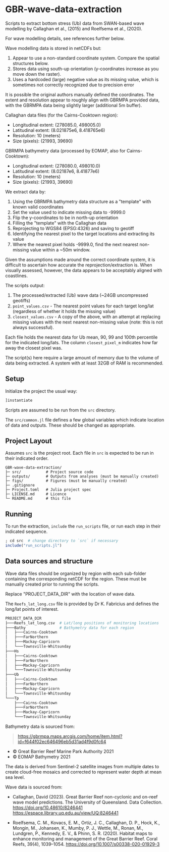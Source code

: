 # GBR-wave-data-extraction

Scripts to extract bottom stress (Ub) data from SWAN-based wave modelling by Callaghan et
al., (2015) and Roelfsema et al., (2020).

For wave modelling details, see references further below.

Wave modelling data is stored in netCDFs but:

1. Appear to use a non-standard coordinate system.
   Compare the spatial structures below.
2. Stores data using south-up orientation (y-coordinates increase as you move down the raster).
3. Uses a hardcoded (large) negative value as its missing value, which is sometimes not
   correctly recognized due to precision error

It is possible the original authors manually defined the coordinates.
The extent and resolution appear to roughly align with GBRMPA provided data, with the
GBRMPA data being slightly larger (additional 5m buffer).

Callaghan data files (for the Cairns-Cooktown region):

- Longitudinal extent: (278085.0, 498005.0)
- Latitudinal extent: (8.021875e6, 8.418765e6)
- Resolution: 10 (meters)
- Size (pixels): (21993, 39690)

GBRMPA bathymetry data (processed by EOMAP, also for Cairns-Cooktown):

- Longitudinal extent: (278080.0, 498010.0)
- Latitudinal extent: (8.02187e6, 8.41877e6)
- Resolution: 10 (meters)
- Size (pixels): (21993, 39690)

We extract data by:

1. Using the GBRMPA bathymetry data structure as a "template" with known valid coordinates
2. Set the value used to indicate missing data to -9999.0
3. Flip the y-coordinates to be in north-up orientation
4. Filling the "template" with the Callaghan data
5. Reprojecting to WGS84 (EPSG:4326) and saving to geotiff
6. Identifying the nearest pixel to the target locations and extracting its value
7. Where the nearest pixel holds -9999.0, find the next nearest non-missing value within
   a ~50m window.

Given the assumptions made around the correct coordinate system, it is difficult to
ascertain how accurate the reprojection/extraction is. When visually assessed, however, the
data appears to be acceptably aligned with coastlines.

The scripts output:

1. The processed/extracted (Ub) wave data (~24GB uncompressed geotiffs)
2. `point_values.csv` - The nearest point values for each target long/lat (regardless of whether
   it holds the missing value)
3. `closest_values.csv` - A copy of the above, with an attempt at replacing missing values
   with the next nearest non-missing value (note: this is not always successful).

Each file holds the nearest data for Ub mean, 90, 99 and 100th percentile for the indicated
long/lats. The column `closest_pixel_m` indicates how far away the closest pixel was.

The script(s) here require a large amount of memory due to the volume of data being
extracted. A system with at least 32GB of RAM is recommended.

## Setup

Initialize the project the usual way:

```julia
]instantiate
```

Scripts are assumed to be run from the `src` directory.

The `src/common.jl` file defines a few global variables which indicate location of data and
outputs. These should be changed as appropriate.

## Project Layout

Assumes `src` is the project root. Each file in `src` is expected to be run in their
indicated order.

```code
GBR-wave-data-extraction/
├─ src/           # Project source code
├─ outputs/       # Outputs from analyses (must be manually created)
├─ figs/          # Figures (must be manually created)
├─ .gitignore
├─ Project.toml   # Julia project spec
├─ LICENSE.md     # Licence
└─ README.md      # this file
```

## Running

To run the extraction, `include` the `run_scripts` file, or run each step in their indicated
sequence.

```julia
; cd src  # change directory to `src` if necessary
include("run_scripts.jl")
```

## Data sources and structure

Wave data files should be organized by region with each sub-folder containing the
corresponding netCDF for the region. These must be manually created prior to running the
scripts.

Replace "PROJECT_DATA_DIR" with the location of wave data.

The `Reefs_lat_long.csv` file is provided by Dr K. Fabricius and defines the long/lat points
of interest.

```bash
PROJECT_DATA_DIR
├───Reefs_lat_long.csv  # Lat/long positions of monitoring locations
├───Bathy               # Bathymetry data for each region
│   ├───Cairns-Cooktown
│   ├───FarNorthern
│   ├───Mackay-Capricorn
│   └───Townsville-Whitsunday
├───Hs
│   ├───Cairns-Cooktown
│   ├───FarNorthern
│   ├───Mackay-Capricorn
│   └───Townsville-Whitsunday
├───Ub
│   ├───Cairns-Cooktown
│   ├───FarNorthern
│   ├───Mackay-Capricorn
│   └───Townsville-Whitsunday
└───Tp
    ├───Cairns-Cooktown
    ├───FarNorthern
    ├───Mackay-Capricorn
    └───Townsville-Whitsunday
```

Bathymetry data is sourced from:

> https://gbrmpa.maps.arcgis.com/home/item.html?id=f644f02ec646496eb5d31ad4f9d0fc64

- © Great Barrier Reef Marine Park Authority 2021
- © EOMAP Bathymetry 2021

The data is derived from Sentinel-2 satellite images from multiple dates to create
cloud-free mosaics and corrected to represent water depth at mean sea level.

Wave data is sourced from:

- Callaghan, David (2023). Great Barrier Reef non-cyclonic and on-reef wave model predictions.
The University of Queensland.
Data Collection.
https://doi.org/10.48610/8246441
https://espace.library.uq.edu.au/view/UQ:8246441

- Roelfsema, C. M., Kovacs, E. M., Ortiz, J. C., Callaghan, D. P., Hock, K., Mongin, M., Johansen, K., Mumby, P. J., Wettle, M., Ronan, M., Lundgren, P., Kennedy, E. V., & Phinn, S. R. (2020). Habitat maps to enhance monitoring and management of the Great Barrier Reef. Coral Reefs, 39(4), 1039–1054. https://doi.org/10.1007/s00338-020-01929-3

